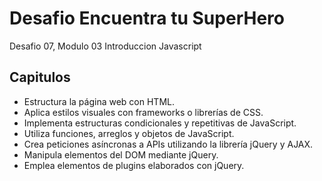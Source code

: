 # **Desafio Encuentra tu SuperHero**
Desafio 07, Modulo 03 Introduccion Javascript

## **Capitulos**
* Estructura la página web con HTML.
* Aplica estilos visuales con frameworks o librerías de CSS.
* Implementa estructuras condicionales y repetitivas de JavaScript.
* Utiliza funciones, arreglos y objetos de JavaScript.
* Crea peticiones asíncronas a APIs utilizando la librería jQuery y AJAX.
* Manipula elementos del DOM mediante jQuery.
* Emplea elementos de plugins elaborados con jQuery.

